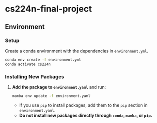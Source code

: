 # cs224n-final-project

## Environment

### Setup

Create a conda environment with the dependencies in `environment.yml`.

```bash
conda env create -f environment.yml
conda activate cs224n
```

### Installing New Packages

1. **Add the package to `environment.yaml`** and run:

    ```bash
    mamba env update -f environment.yaml
    ```

    - If you use `pip` to install packages, add them to the `pip` section in `environment.yaml`.
    - **Do not install new packages directly through `conda`, `mamba`, or `pip`.**